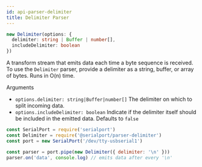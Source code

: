 ```yaml
---
id: api-parser-delimiter
title: Delimiter Parser
---
```

```typescript
new Delimiter(options: {
  delimiter: string | Buffer | number[],
  includeDelimiter: boolean
})
```

A transform stream that emits data each time a byte sequence is received. To use the `Delimiter` parser, provide a delimiter as a string, buffer, or array of bytes. Runs in O(n) time.

Arguments
- `options.delimiter: string|Buffer|number[]` The delimiter on which to split incoming data.
- `options.includeDelimiter: boolean` Indicate if the delimiter itself should be included in the emitted data. Defaults to `false`


```js
const SerialPort = require('serialport')
const Delimiter = require('@serialport/parser-delimiter')
const port = new SerialPort('/dev/tty-usbserial1')

const parser = port.pipe(new Delimiter({ delimiter: '\n' }))
parser.on('data', console.log) // emits data after every '\n'
```
